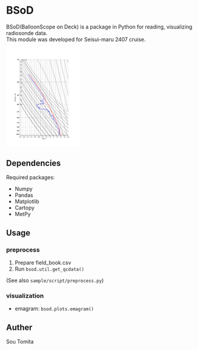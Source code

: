 # BSoD
BSoD(BalloonScope on Deck) is a package in Python for reading, visualizing radiosonde data.  
This module was developed for Seisui-maru 2407 cruise.

<img src="./fig/emagram.png" alt="emagram" width="200">

## Dependencies
Required packages:
- Numpy
- Pandas
- Matplotlib
- Cartopy
- MetPy

## Usage
### preprocess
1. Prepare field_book.csv
2. Run ```bsod.util.get_qcdata()```  

(See also ```sample/script/preprocess.py```)
### visualization
- emagram: ```bsod.plots.emagram()```
## Auther
Sou Tomita

